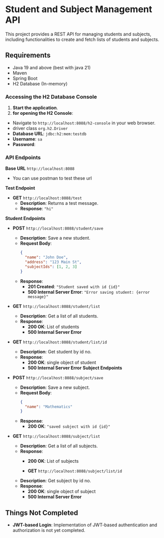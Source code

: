 # Student and Subject Management API

This project provides a REST API for managing students and subjects, including functionalities to create and fetch lists of students and subjects.

## Requirements

- Java 19 and above (best with java 21)
- Maven
- Spring Boot
- H2 Database (In-memory)

### Accessing the H2 Database Console

1. **Start the application**.
2. **for opening the H2 Console**:
- Navigate to `http://localhost:8088/h2-console` in your web browser.
- driver class `org.h2.Driver`
- **Database URL**: `jdbc:h2:mem:testdb`
- **Username**: `sa`
- **Password**: 

### API Endpoints

**Base URL**
`http://localhost:8088`
- You can use postman to test these url

**Test Endpoint**
- **GET** `http://localhost:8088/test`
  - **Description**: Returns a test message.
  - **Response**: `"hi"`

**Student Endpoints**
- **POST** `http://localhost:8088/student/save`
  - **Description**: Save a new student.
  - **Request Body**:
    ```json
    {
      "name": "John Doe",
      "address": "123 Main St",
      "subjectIds": [1, 2, 3]
    }
    ```
  - **Response**:
    - **201 Created**: `"Student saved with id {id}"`
    - **500 Internal Server Error**: `"Error saving student: {error message}"`

- **GET** `http://localhost:8088/student/list`
  - **Description**: Get a list of all students.
  - **Response**:
    - **200 OK**: List of students
    - **500 Internal Server Error**
- **GET** `http://localhost:8088/student/list/id`
  - **Description**: Get student by id no.
  - **Response**:
    - **200 OK**: single object of student
    - **500 Internal Server Error**
**Subject Endpoints**
- **POST** `http://localhost:8088/subject/save`
  - **Description**: Save a new subject.
  - **Request Body**:
    ```json
    {
      "name": "Mathematics"
    }
    ```
  - **Response**:
    - **200 OK**: `"saved subject with id {id}"`

- **GET** `http://localhost:8088/subject/list`
  - **Description**: Get a list of all subjects.
  - **Response**:
    - **200 OK**: List of subjects

     - **GET** `http://localhost:8088/subject/list/id`
  - **Description**: Get subject by id no.
  - **Response**:
    - **200 OK**: single object of subject
    - **500 Internal Server Error** 

## Things Not Completed

- **JWT-based Login**: Implementation of JWT-based authentication and authorization is not yet completed.
